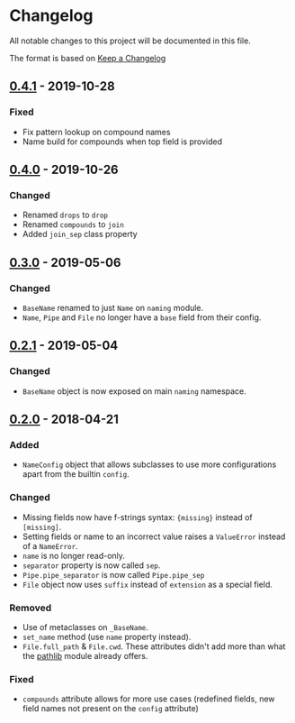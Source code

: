 # Changelog
All notable changes to this project will be documented in this file.

The format is based on [Keep a Changelog](http://keepachangelog.com/en/1.0.0/)

## [0.4.1](https://github.com/chrizzFTD/naming/releases/tag/Release-0.4.1) - 2019-10-28
### Fixed
- Fix pattern lookup on compound names
- Name build for compounds when top field is provided

## [0.4.0](https://github.com/chrizzFTD/naming/releases/tag/Release-0.4.0) - 2019-10-26
### Changed
- Renamed `drops` to `drop`
- Renamed `compounds` to `join`
- Added `join_sep` class property

## [0.3.0](https://github.com/chrizzFTD/naming/releases/tag/Release-0.3.0) - 2019-05-06
### Changed
- `BaseName` renamed to just `Name` on `naming` module.
- `Name`, `Pipe` and `File` no longer have a `base` field from their config.

## [0.2.1](https://github.com/chrizzFTD/naming/releases/tag/Release-0.2.1) - 2019-05-04
### Changed
- `BaseName` object is now exposed on main `naming` namespace.

## [0.2.0](https://github.com/chrizzFTD/naming/releases/tag/Release-0.2.0) - 2018-04-21
### Added
- `NameConfig` object that allows subclasses to use more configurations apart from the builtin `config`.

### Changed
- Missing fields now have f-strings syntax: `{missing}` instead of `[missing]`.
- Setting fields or name to an incorrect value raises a `ValueError` instead of a `NameError`.
- `name` is no longer read-only.
- `separator` property is now called `sep`.
- `Pipe.pipe_separator` is now called `Pipe.pipe_sep`
- `File` object now uses `suffix` instead of `extension` as a special field.

### Removed
- Use of metaclasses on `_BaseName`.
- `set_name` method (use `name` property instead).
- `File.full_path` & `File.cwd`. These attributes didn't add more than what the [pathlib](https://docs.python.org/3/library/pathlib.html) module already offers.

### Fixed
- `compounds` attribute allows for more use cases (redefined fields, new field names not present on the `config` attribute)
